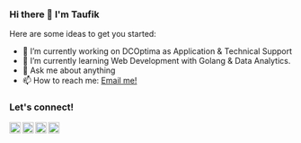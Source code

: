 ### Hi there 👋 I'm Taufik

Here are some ideas to get you started:

- 🔭 I’m currently working on DCOptima as Application & Technical Support
- 🌱 I’m currently learning Web Development with Golang & Data Analytics.
- 💬 Ask me about anything
- 📫 How to reach me: <a href="mailto:taufik.herjanto@live.com">Email me!</a>
 
### <strong>Let's connect!</strong>
<a href="https://linkedin.com/in/taufikherjanto">
  <img align="left" alt="Taufik Herjanto's Twitter" width="20px" src="https://simpleicons.vercel.app/linkedin/000" />
</a>
<a href="https://twitter.com/taufikherjanto">
  <img align="left" alt="Taufik Herjanto's Twitter" width="20px" src="https://simpleicons.vercel.app/x/000" />
</a>
<a href="https://www.instagram.com/taufikherjanto/">
  <img align="left" alt="Taufik Herjanto's Instagram" width="20px" src="https://simpleicons.now.sh/instagram/495f7e" />
</a>
<a href="https://taufikherjanto.medium.com/">
  <img align="left" alt="Taufik Herjanto's Medium" width="20px" src="https://simpleicons.vercel.app/medium/000" />
</a>

